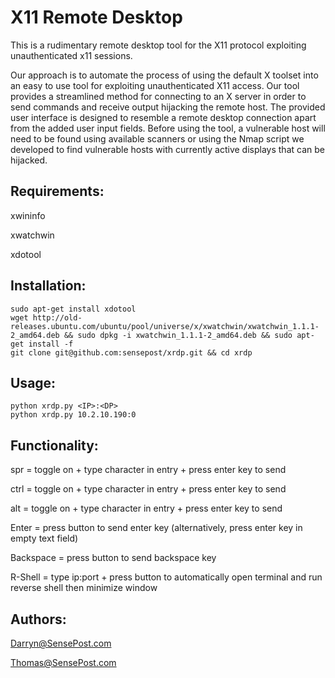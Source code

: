# X11 Remote Desktop
This is a rudimentary remote desktop tool for the X11 protocol exploiting unauthenticated x11 sessions.

Our approach is to automate the process of using the default X toolset into an easy to use tool for exploiting unauthenticated X11 access. Our tool provides a streamlined method for connecting to an X server in order to send commands and receive output hijacking the remote host. The provided user interface is designed to resemble a remote desktop connection apart from the added user input fields. Before using the tool, a vulnerable host will need to be found using available scanners or using the Nmap script we developed to find vulnerable hosts with currently active displays that can be hijacked.

## Requirements:
xwininfo

xwatchwin

xdotool

## Installation:
```
sudo apt-get install xdotool
wget http://old-releases.ubuntu.com/ubuntu/pool/universe/x/xwatchwin/xwatchwin_1.1.1-2_amd64.deb && sudo dpkg -i xwatchwin_1.1.1-2_amd64.deb && sudo apt-get install -f
git clone git@github.com:sensepost/xrdp.git && cd xrdp
```

## Usage:
```
python xrdp.py <IP>:<DP>
python xrdp.py 10.2.10.190:0
```

## Functionality:
spr		= toggle on + type character in entry + press enter key to send

ctrl		= toggle on + type character in entry + press enter key to send

alt		= toggle on + type character in entry + press enter key to send

Enter		= press button to send enter key (alternatively, press enter key in empty text field)

Backspace	= press button to send backspace key

R-Shell		= type ip:port + press button to automatically open terminal and run reverse shell then minimize window

## Authors:
Darryn@SensePost.com

Thomas@SensePost.com
